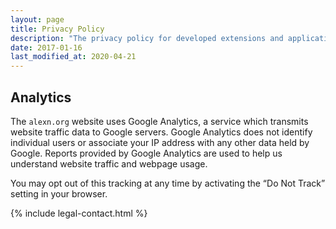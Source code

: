 ```yaml
---
layout: page
title: Privacy Policy
description: "The privacy policy for developed extensions and applications"
date: 2017-01-16
last_modified_at: 2020-04-21
---
```


## Analytics

The `alexn.org` website uses Google Analytics, a service which transmits website traffic data to Google servers. Google Analytics does not identify individual users or associate your IP address with any other data held by Google. Reports provided by Google Analytics are used to help us understand website traffic and webpage usage.

You may opt out of this tracking at any time by activating the “Do Not Track” setting in your browser.

{% include legal-contact.html %}
